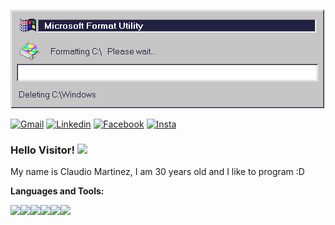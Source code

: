 ![Format](https://github.com/claudevdhrock/claudevdhrock/blob/master/img/unnamed.gif)

[![Gmail](https://img.shields.io/twitter/url?label=email&logo=gmail&style=social&url=http%3A%2F%2Fmailto%3Aclaude.vdh.rock%40gmail.com)](mailto:claude.vdh.rock@gmail.com)
[![Linkedin](https://img.shields.io/twitter/url?label=LinkedIn&logo=linkedin&style=social&url=https%3A%2F%2Fwww.linkedin.com%2Fin%2Fclaudio-martinez-4479941a6)](https://linkedin.com/in/claudio-martinez-4479941a6)
[![Facebook](https://img.shields.io/twitter/url?label=Facebook&logo=Facebook&style=social&url=https%3A%2F%2Ffacebook.com%2FclaudiomartinezVDH)](https://facebook.com/claudiomartinezVDH)
[![Insta](https://img.shields.io/twitter/url?label=Instagram&logo=Instagram&style=social&url=https%3A%2F%2Finstagram.com%2Fclasesdecanto_claudio)](https://instagram.com/clasesdecanto_claudio)


### Hello Visitor! <img src="https://github.com/rajput2107/rajput2107/blob/master/Assets/Hi.gif" width="29px"> 

My name is Claudio Martinez, I am 30 years old and I like to program   :D

**Languages and Tools:** 
<p align="left">
  <img src="https://media3.giphy.com/media/kdFc8fubgS31b8DsVu/giphy.webp" width="50"><img src="https://media.giphy.com/media/SU2ic3wTfuC6JhD1lA/giphy.gif" width="50"><img src="https://media3.giphy.com/media/ln7z2eWriiQAllfVcn/200w.webp" width="50"><img src="https://i.giphy.com/media/LMt9638dO8dftAjtco/200.webp" width="50"><img src="https://i.giphy.com/media/eNAsjO55tPbgaor7ma/200w.webp" width="50"><img src="https://i.giphy.com/media/IdyAQJVN2kVPNUrojM/200.webp" width="50">
  
</p>
